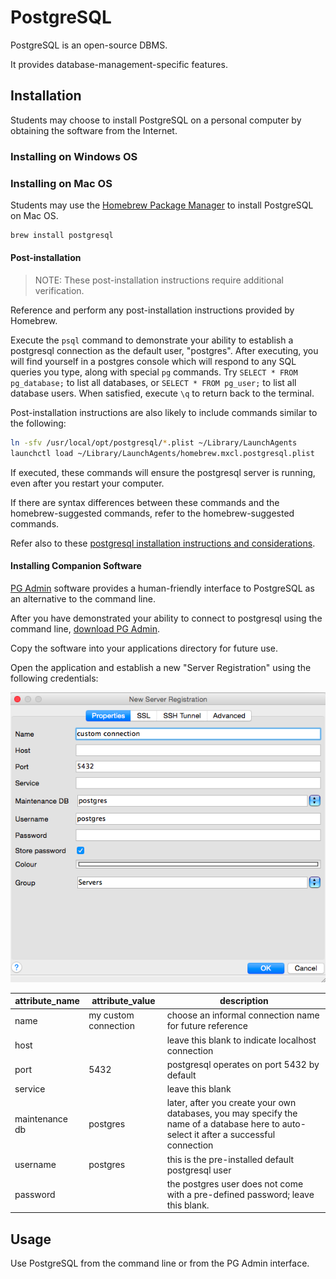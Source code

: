 # PostgreSQL

PostgreSQL is an open-source DBMS.

It provides database-management-specific features.

## Installation

Students may choose to install PostgreSQL on a personal computer by obtaining the software from the Internet.

### Installing on Windows OS

### Installing on Mac OS

Students may use the [Homebrew Package Manager](homebrew-package-manager.md) to install PostgreSQL on Mac OS.

```` sh
brew install postgresql
````

#### Post-installation

> NOTE: These post-installation instructions require additional verification.

Reference and perform any post-installation instructions provided by Homebrew.

Execute the `psql` command
 to demonstrate your ability to establish a postgresql connection
 as the default user, "postgres". After executing, you will find yourself in a postgres console which will respond to any SQL queries you type, along with special `pg` commands. Try `SELECT * FROM pg_database;` to list all databases, or `SELECT * FROM pg_user;` to list all database users. When satisfied, execute `\q` to return back to the  terminal.

Post-installation instructions are also likely to include commands similar to the following:

```` sh
ln -sfv /usr/local/opt/postgresql/*.plist ~/Library/LaunchAgents
launchctl load ~/Library/LaunchAgents/homebrew.mxcl.postgresql.plist
````

If executed, these commands will ensure the postgresql server is running, even after you restart your computer.

If there are syntax differences between these commands and the homebrew-suggested commands, refer to the homebrew-suggested commands.

Refer also to these [postgresql installation instructions and considerations](http://data-creative.info/process-documentation/2015/07/18/how-to-set-up-a-mac-development-environment.html#postgresql).

#### Installing Companion Software

[PG Admin](http://www.pgadmin.org/) software provides
 a human-friendly interface to PostgreSQL as an alternative to the command line.

After you have demonstrated your ability to connect to postgresql using the command line, [download PG Admin](http://www.pgadmin.org/download/).

Copy the software into your applications directory for future use.

Open the application and establish a new "Server Registration" using the following credentials:

![a screenshot depicting pg admin connection info form](/resources/images/pgadmin-root-connection-info.png)

attribute_name | attribute_value | description
--- | --- | ---
name | my custom connection | choose an informal connection name for future reference
host |  | leave this blank to indicate localhost connection
port | 5432 | postgresql operates on port 5432 by default
service | | leave this blank
maintenance db | postgres | later, after you create your own databases, you may specify the name of a database here to auto-select it after a successful connection
username | postgres | this is the pre-installed default postgresql user
password | | the postgres user does not come with a pre-defined password; leave this blank.

## Usage

Use PostgreSQL from the command line or from the PG Admin interface.
